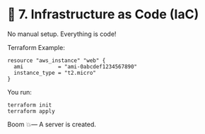 # 🧠 7. Infrastructure as Code (IaC)
No manual setup. Everything is code!

Terraform Example:
```
resource "aws_instance" "web" {
  ami           = "ami-0abcdef1234567890"
  instance_type = "t2.micro"
}

```
You run:
```
terraform init
terraform apply

```
Boom 💥— A server is created.
